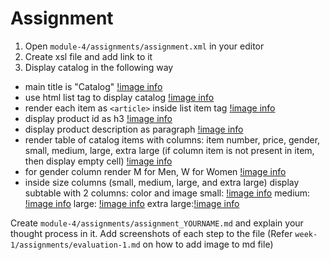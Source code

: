 # Assignment

1. Open `module-4/assignments/assignment.xml` in your editor
2. Create xsl file and add link to it
3. Display catalog in the following way

- main title is "Catalog"
[!image info](../assignments/assets/assignment/1.PNG)
- use html list tag to display catalog
[!image info](../assignments/assets/assignment/1.PNG)
- render each item as `<article>` inside list item tag
[!image info](../assignments/assets/assignment/3.PNG)
- display product id as h3
[!image info](../assignments/assets/assignment/4.PNG)
- display product description as paragraph
[!image info](../assignments/assets/assignment/5.PNG)
- render table of catalog items with columns: item number, price, gender, small, medium, large, extra large (if column item is not present in item, then display empty cell)
[!image info](../assignments/assets/assignment/6.PNG)
- for gender column render M for Men, W for Women
[!image info](../assignments/assets/assignment/7.PNG)
- inside size columns (small, medium, large, and extra large) display subtable with 2 columns: color and image
small: [!image info](../assignments/assets/assignment/8_s.PNG)
medium: [!image info](../assignments/assets/assignment/8_m.PNG)
large: [!image info](../assignments/assets/assignment/8_l.PNG)
extra large:[!image info](../assignments/assets/assignment/8_el.PNG)

Create `module-4/assignments/assignment_YOURNAME.md` and explain your thought process in it. Add screenshots of each step to the file (Refer `week-1/assignments/evaluation-1.md` on how to add image to md file)
